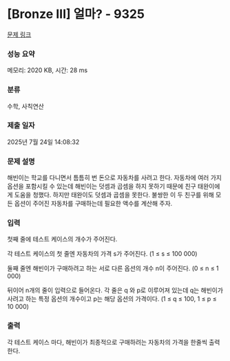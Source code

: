 # [Bronze III] 얼마? - 9325 

[문제 링크](https://www.acmicpc.net/problem/9325) 

### 성능 요약

메모리: 2020 KB, 시간: 28 ms

### 분류

수학, 사칙연산

### 제출 일자

2025년 7월 24일 14:08:32

### 문제 설명

<p>해빈이는 학교를 다니면서 틈틈히 번 돈으로 자동차를 사려고 한다. 자동차에 여러 가지 옵션을 포함시킬 수 있는데 해빈이는 덧셈과 곱셈을 하지 못하기 때문에 친구 태완이에게 도움을 청했다. 하지만 태완이도 덧셈과 곱셈을 못한다. 불쌍한 이 두 친구를 위해 모든 옵션이 주어진 자동차를 구매하는데 필요한 액수를 계산해 주자.</p>

### 입력 

 <p>첫째 줄에 테스트 케이스의 개수가 주어진다.</p>

<p>각 테스트 케이스의 첫 줄엔 자동차의 가격 s가 주어진다. (1 ≤ s ≤ 100 000)</p>

<p>둘째 줄엔 해빈이가 구매하려고 하는 서로 다른 옵션의 개수 n이 주어진다. (0 ≤ n ≤ 1 000)</p>

<p>뒤이어 n개의 줄이 입력으로 들어온다. 각 줄은 q 와 p로 이루어져 있는데 q는 해빈이가 사려고 하는 특정 옵션의 개수이고 p는 해당 옵션의 가격이다. (1 ≤ q ≤ 100, 1 ≤ p ≤ 10 000)</p>

### 출력 

 <p>각 테스트 케이스 마다, 해빈이가 최종적으로 구매하려는 자동차의 가격을 한줄씩 출력한다.</p>


